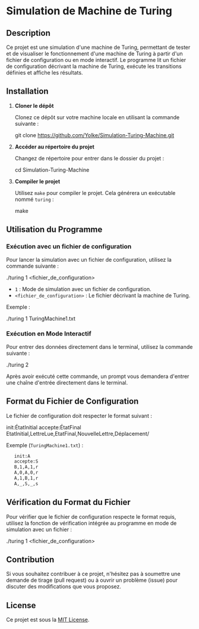 # Simulation de Machine de Turing

## Description

Ce projet est une simulation d'une machine de Turing, permettant de tester et de visualiser le fonctionnement d'une machine de Turing à partir d'un fichier de configuration ou en mode interactif. Le programme lit un fichier de configuration décrivant la machine de Turing, exécute les transitions définies et affiche les résultats.

## Installation

1. **Cloner le dépôt**

   Clonez ce dépôt sur votre machine locale en utilisant la commande suivante :

   git clone https://github.com/Yolke/Simulation-Turing-Machine.git

2. **Accéder au répertoire du projet**

   Changez de répertoire pour entrer dans le dossier du projet :

   cd Simulation-Turing-Machine

3. **Compiler le projet**

   Utilisez `make` pour compiler le projet. Cela générera un exécutable nommé `turing` :

   make

## Utilisation du Programme

### Exécution avec un fichier de configuration

Pour lancer la simulation avec un fichier de configuration, utilisez la commande suivante :

   ./turing 1 <fichier_de_configuration>

- `1` : Mode de simulation avec un fichier de configuration.
- `<fichier_de_configuration>` : Le fichier décrivant la machine de Turing.

Exemple :

   ./turing 1 TuringMachine1.txt

### Exécution en Mode Interactif

Pour entrer des données directement dans le terminal, utilisez la commande suivante :

   ./turing 2

Après avoir exécuté cette commande, un prompt vous demandera d'entrer une chaîne d'entrée directement dans le terminal.

## Format du Fichier de Configuration

Le fichier de configuration doit respecter le format suivant :

   init:ÉtatInitial
   accepte:ÉtatFinal
   EtatInitial,LettreLue,EtatFinal,NouvelleLettre,Déplacement/

Exemple (`TuringMachine1.txt`) :
```sh
   init:A
   accepte:S
   B,1,A,1,r
   A,0,A,0,r
   A,1,B,1,r
   A,_,S,_,s
```
## Vérification du Format du Fichier

Pour vérifier que le fichier de configuration respecte le format requis, utilisez la fonction de vérification intégrée au programme en mode de simulation avec un fichier :

   ./turing 1 <fichier_de_configuration>

## Contribution

Si vous souhaitez contribuer à ce projet, n'hésitez pas à soumettre une demande de tirage (pull request) ou à ouvrir un problème (issue) pour discuter des modifications que vous proposez.

## License

Ce projet est sous la [MIT License](https://opensource.org/licenses/MIT).
